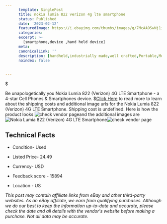 ```yaml
---
      template: SinglePost
      title: nokia lumia 822 verizon 4g lte smartphone
      status: Published
      date: '2023-02-12'
      featuredImage: https://i.ebayimg.com/thumbs/images/g/7McAAOSwNj1i6WLh/s-l225.jpg
      categories: 
      excerpt: >-
        [smartphone,device ,hand held device]
      meta:
      canonicalLink: ''
      description: [handheld,industrially made,well crafted,Portable,Mobile,Compact,Convenient,Lightweight,Maneuverable,Man-portable,Miniature,Carriable,Hand-held,Light,Holdable,Transportable,Mobile device,Pocket-sized,On-the-go,Wireless,Cordless,Compact size,Convenient size, smartphone,device ,hand held device]
      noindex: false
      
        
---
```

$

Be unapologetically you Nokia Lumia 822 (Verizon) 4G LTE Smartphone - a 4-star Cell Phones & Smartphones device.
$[Click Here](https://www.ebay.com/itm/144268071782?hash=item21970c1366%3Ag%3A7McAAOSwNj1i6WLh&mkevt=1&mkcid=1&mkrid=711-53200-19255-0&campid=%253CePNCampaignId%253E&customid=%253CreferenceId%253E&toolid=10049) to read more to learn about the shipping costs and additional image urls for the Nokia Lumia 822 (Verizon) 4G LTE Smartphone. Shipping cost is undefined. Here is how the product looks ![check vendor page](https://i.ebayimg.com/thumbs/images/g/7McAAOSwNj1i6WLh/s-l225.jpg)and the additional images are![Nokia Lumia 822 (Verizon) 4G LTE Smartphone](https://i.ebayimg.com/images/g/7McAAOSwNj1i6WLh/s-l1600.jpg)![check vendor page](https://origin-galleryplus.ebayimg.com/ws/web/144268071782_2_0_1/225x225.jpg,https://origin-galleryplus.ebayimg.com/ws/web/144268071782_3_0_1/225x225.jpg,https://origin-galleryplus.ebayimg.com/ws/web/144268071782_4_0_1/225x225.jpg,https://origin-galleryplus.ebayimg.com/ws/web/144268071782_5_0_1/225x225.jpg)



 ## Technical Facts 



     
      

 - Condition- Used 


      

 - Listed Price- 24.49 


      

 - Currency- USD 


      

 - Feedback score - 15894 


      

 - Location - US 


      
      

 *_This post may contain affiliate links from eBay and other third-party websites. As an eBay affiliate, we earn from qualifying purchases. Although we do our best to keep the information up-to-date and accurate, please check the date and all details with the vendor's website before making a purchase. Not all data may be accurate._*






